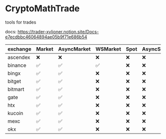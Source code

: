 # CryptoMathTrade
tools for trades

docs: https://trader-xylioner.notion.site/Docs-e7ecdbbc46064894ae05b9f71e686b54

| exchange | Market | AsyncMarket | WSMarket | Spot | AsyncSpot | WSSpot | Account | AsyncAccount | WSAccount |
|----------|--------|-------------|----------|------|-----------|--------|---------|--------------|-----------|
| ascendex | ❌      | ❌           | ❌        | ❌    | ❌         | ❌      | ❌       | ❌            | ❌         |
| binance  | ✅      | ✅           | ✅        | ❌    | ❌         | ❌      | ❌       | ❌            | ❌         |
| bingx    | ✅      | ✅           | ❌        | ❌    | ❌         | ❌      | ❌       | ❌            | ❌         |
| bitget   | ✅      | ✅           | ❌        | ❌    | ❌         | ❌      | ❌       | ❌            | ❌         |
| bitmart  | ✅      | ✅           | ❌        | ❌    | ❌         | ❌      | ❌       | ❌            | ❌         |
| gate     | ✅      | ✅           | ❌        | ❌    | ❌         | ❌      | ❌       | ❌            | ❌         |
| htx      | ✅      | ✅           | ❌        | ❌    | ❌         | ❌      | ❌       | ❌            | ❌         |
| kucoin   | ✅      | ✅           | ❌        | ❌    | ❌         | ❌      | ❌       | ❌            | ❌         |
| mexc     | ✅      | ✅           | ❌        | ❌    | ❌         | ❌      | ❌       | ❌            | ❌         |
| okx      | ✅      | ✅           | ❌        | ❌    | ❌         | ❌      | ❌       | ❌            | ❌         |
